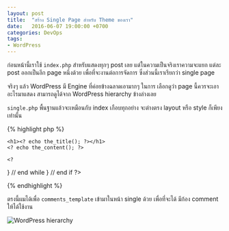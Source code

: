 ```yaml
---
layout: post
title:  "สร้าง Single Page สำหรับ Theme ของเรา"
date:   2016-06-07 19:00:00 +0700
categories: DevOps
tags:
- WordPress
---
```

ก่อนหน้านี้เราใช้ `index.php` สำหรับแสดงทุกๆ post เลย แต่ในความเป็นจริงเราความจะแยก แต่ละ post ออกเป็นอีก page หนึ่งด้วย เพื่อที่จะงานต่อการจัดการ ซึ่งส่วนนี้เราเรียกว่า single page

จริงๆ แล้ว WordPress มี Engine ที่ค่อยข้างฉลาดเอามากๆ ในการ เลือกดูว่า page นี้ควรจะเอาอะไรมาแสดง สามารถดูได้จาก WordPress hierarchy ข้างล่างเลย

`single.php` พื้นฐานแล้วจะเหมือนกับ index เกือบทุกอย่าง จะต่างตรง layout หรือ style ก็เพียงเท่านั้น

{% highlight php %}
<?php get_header(); ?>
<?php
if ( have_posts() ) {
  while ( have_posts() ) {
    the_post();
    ?>  
    <h1><? echo the_title(); ?></h1>
    <? echo the_content(); ?>

    <?  
  } // end while
} // end if
?>


<?php comments_template(); ?>  
<?php get_footer(); ?>
{% endhighlight %}

ตรงนี้ผมได้เพื่อ `comments_template` เข้ามาในหน้า single ด้วย เพื่อที่จะได้ มีก้อง comment ให้ได้ใช้งาน

![WordPress hierarchy](http://marktimemedia.com/wp-content/uploads/2013/05/template-hierarchy-desktop-dark-2015.png)
